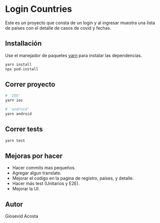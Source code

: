 # Login Countries

Este es un proyecto que consta de un login y al ingresar muestra una lista de paises con el detalle de casos de covid y fechas.

## Installación

Use el manejador de paquetes [yarn](https://classic.yarnpkg.com/lang/en/docs/install/#mac-stable) para instalar las dependencias.

```bash
yarn install
npx pod-install
```

## Correr proyecto

```python
# 'IOS'
yarn ios

# 'android'
yarn android
```

## Correr tests

```python
yarn test
```

## Mejoras por hacer
* Hacer commits mas pequeños.
* Agregar algun translate.
* Mejorar el codigo en la pagina de registro, paises, y detalle.
* Hacer más test (Unitarios y E2E).
* Mejorar la UI.

## Autor
Giosevid Acosta
